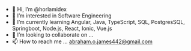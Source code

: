 - 👋 Hi, I’m @horlamidex
- 👀 I’m interested in Software Engineering
- 🌱 I’m currently learning Angular, Java, TypeScript, SQL, PostgresSQL, Springboot, Node.js, React, Ionic, Vue.js
- 💞️ I’m looking to collaborate on ...
- 📫 How to reach me ... abraham.o.james442@gmail.com

<!---
horlamidex/horlamidex is a ✨ special ✨ repository because its `README.md` (this file) appears on your GitHub profile.
You can click the Preview link to take a look at your changes.
--->
